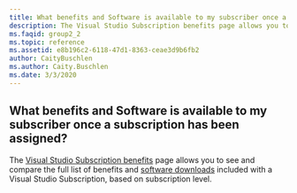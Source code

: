 ```yaml
---
title: What benefits and Software is available to my subscriber once a subscription has been assigned?
description: The Visual Studio Subscription benefits page allows you to see and compare the full list of benefits and software downloads included...
ms.faqid: group2_2
ms.topic: reference
ms.assetid: e8b196c2-6118-47d1-8363-ceae3d9b6fb2
author: CaityBuschlen
ms.author: Caity.Buschlen
ms.date: 3/3/2020
---
```


## What benefits and Software is available to my subscriber once a subscription has been assigned?

The [Visual Studio Subscription benefits](https://visualstudio.microsoft.com/vs/benefits/) page allows you to see and compare the full list of benefits and [software downloads](https://docs.microsoft.com/visualstudio/subscriptions/software-download-list) included with a Visual Studio Subscription, based on subscription level.
